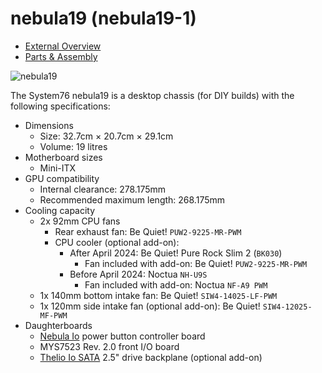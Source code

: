 # nebula19 (nebula19-1)

- [External Overview](./external-overview.md)
- [Parts & Assembly](./assembly.md)

![nebula19](./img/nebula19-1.webp)

The System76 nebula19 is a desktop chassis (for DIY builds) with the following specifications:

- Dimensions
    - Size: 32.7cm × 20.7cm × 29.1cm
    - Volume: 19 litres
- Motherboard sizes
    - Mini-ITX
- GPU compatibility
    - Internal clearance: 278.175mm
    - Recommended maximum length: 268.175mm
- Cooling capacity
    - 2x 92mm CPU fans
        - Rear exhaust fan: Be Quiet! `PUW2-9225-MR-PWM`
        - CPU cooler (optional add-on): 
            - After April 2024: Be Quiet! Pure Rock Slim 2 (`BK030`)
                - Fan included with add-on: Be Quiet! `PUW2-9225-MR-PWM`
            - Before April 2024: Noctua `NH-U9S`
                - Fan included with add-on: Noctua `NF-A9 PWM`
    - 1x 140mm bottom intake fan: Be Quiet! `SIW4-14025-LF-PWM`
    - 1x 120mm side intake fan (optional add-on): Be Quiet! `SIW4-12025-MF-PWM`
- Daughterboards
    - [Nebula Io](https://github.com/system76/thelio-io-hardware/tree/thelio_io_2.3/pcb-nebula-io) power button controller board
    - MYS7523 Rev. 2.0 front I/O board
    - [Thelio Io SATA](https://github.com/system76/thelio-io-hardware/tree/thelio_io_2.3/pcb-thelio-io-sata) 2.5" drive backplane (optional add-on)
